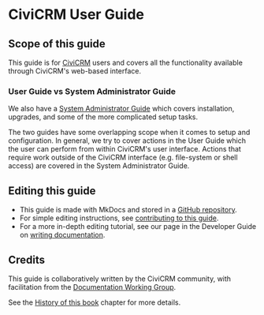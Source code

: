 # CiviCRM User Guide

## Scope of this guide

This guide is for [CiviCRM](https://civicrm.org) users and covers all the functionality available through CiviCRM's web-based interface.

### User Guide vs System Administrator Guide

We also have a [System Administrator Guide](https://docs.civicrm.org/sysadmin/en/latest) which covers installation, upgrades, and some of the more complicated setup tasks.

The two guides have some overlapping scope when it comes to setup and configuration. In general, we try to cover actions in the User Guide which the user can perform from within CiviCRM's user interface. Actions that require work outside of the CiviCRM interface (e.g. file-system or shell access) are covered in the System Administrator Guide. 

## Editing this guide

* This guide is made with MkDocs and stored in a [GitHub repository](https://github.com/civicrm/civicrm-user-guide).
* For simple editing instructions, see [contributing to this guide](/the-civicrm-community/contributing-to-this-manual.md).
* For a more in-depth editing tutorial, see our page in the Developer Guide on [writing documentation](https://docs.civicrm.org/dev/en/latest/documentation).

## Credits

This guide is collaboratively written by the CiviCRM community, with facilitation from the [Documentation Working Group](https://civicrm.org/working-groups/documentation).

See the [History of this book](/appendices/history-of-this-book.md) chapter for more details.
